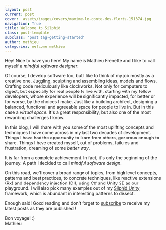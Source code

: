 ```yaml
---
layout: post
current: post
cover:  assets/images/covers/maxime-le-conte-des-floris-151374.jpg
navigation: True
title: Welcome to Silphid
class: post-template
subclass: 'post tag-getting-started'
author: mathieu
categories: welcome mathieu
---
```


Hey! Nice to have you here! My name is Mathieu Frenette and I like to call myself a *mindful software designer*.

Of course, I develop software too, but I like to think of my job mostly as a creative one. Juggling, sculpting and assembling ideas, models and flows. Crafting code meticulously like clockworks.  Not only for computers to digest, but especially for real people to live with, starting with my fellow developers, whose experience will be significantly impacted, for better or for worse, by the choices I make. Just like a building architect, designing a balanced, functional and agreeable space for people to live in. But in this case a *virtual space*. It's a great responsibility, but also one of the most rewarding challenges I know.

In this blog, I will share with you some of the most uplifting concepts and techniques I have come across in my last two decades of development. Things I have had the opportunity to learn from others, generous enough to share. Things I have created myself, out of problems, failures and frustration, dreaming of some *better way*.

It is far from a complete achievement. In fact, it's only the beginning of the journey. A path I decided to call *mindful software design*.

On this road, we'll cover a broad range of topics, from high level concepts, patterns and best practices, to concrete techniques, like reactive extensions (Rx) and dependency injection (DI), using C# and Unity 3D as our playground. I will also pick many examples out of my [Silphid.Unity](https://github.com/Silphid/Silphid.Unity) framework, which is abundant in interesting patterns to dissect.

Enough said! Good reading and don't forget to [subscribe](#subscribe) to receive my latest posts as they are published !

Bon voyage! :)  
Mathieu